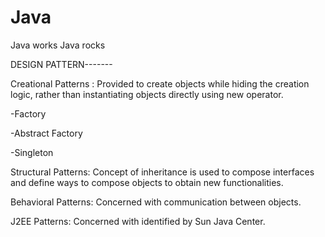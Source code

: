 Java
====

Java works
Java rocks

DESIGN PATTERN-------

Creational Patterns : Provided to create objects while hiding the creation logic, rather than instantiating objects directly using new operator.
  
  -Factory
  
  -Abstract Factory
  
  -Singleton 

Structural Patterns: Concept of inheritance is used to compose interfaces and define ways to compose objects to obtain new functionalities.

Behavioral Patterns: Concerned with communication between objects.

J2EE Patterns: Concerned with identified by Sun Java Center.
